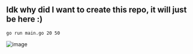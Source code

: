 ## Idk why did I want to create this repo, it will just be here :)

```
go run main.go 20 50
```

![image](https://github.com/user-attachments/assets/eabba6e9-0160-41f1-ba64-f92bdd711c99)
